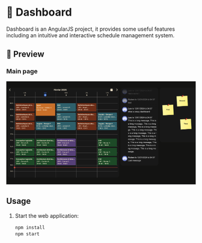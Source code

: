 # 📅 Dashboard

Dashboard is an AngularJS project, it provides some useful features including an intuitive and interactive schedule management system. 

## 📸 Preview

### Main page

![dashboard](https://github.com/Anox-Leo/Dashboard/blob/main/images/dashboard.png)

## Usage

1. Start the web application:

   ```sh
   npm install
   npm start
   ```
